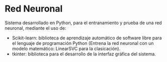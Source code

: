 # Red Neuronal
Sistema desarrollado en Python, para el entranamiento y prueba de una red neuronal, mediante el uso de:

* Scikit-learn: biblioteca de aprendizaje automático de software libre para el lenguaje de programación Python (Entrena la red neuronal con un modelo matemático: LinearSVC para la clasicación).
* tkinter: biblioteca para el desarrollo de la interfaz gráfica del sistema.

